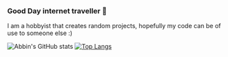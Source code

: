 ### Good Day internet traveller :wave:
I am a hobbyist that creates random projects, hopefully my code can be of use to someone else :)

![Abbin's GitHub stats](https://github-readme-stats.vercel.app/api?username=Abbin44&show_icons=true&theme=tokyonight)
[![Top Langs](https://github-readme-stats.vercel.app/api/top-langs/?username=Abbin44&layout=compact)](https://github.com/anuraghazra/github-readme-stats)
